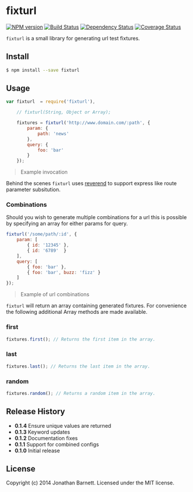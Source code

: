 # fixturl

[![NPM version][npm-image]][npm-url] [![Build Status][travis-image]][travis-url] [![Dependency Status][daviddm-url]][daviddm-image] [![Coverage Status][coveralls-image]][coveralls-url]

`fixturl` is a small library for generating url test fixtures.

## Install

```bash
$ npm install --save fixturl
```

## Usage

```javascript
var fixturl  = require('fixturl'),

    // fixturl(String, Object or Array);

    fixtures = fixturl('http://www.domain.com/:path', {
        param: {
            path: 'news'
        },
        query: {
            foo: 'bar'
        }
    });
```
> Example invocation

Behind the scenes `fixturl` uses [reverend](reverend-url) to support express like route parameter subsitution.

### Combinations

Should you wish to generate multiple combinations for a url this is possible by specifying an array for either params for query.

```javascript
fixturl('/some/path/:id', {
    param: [
        { id: '12345' },
        { id: '6789'  }
    ],
    query: [
        { foo: 'bar' },
        { foo: 'bar', buzz: 'fizz' }
    ]
});
```
> Example of url combinations

`fixturl` will return an array containing generated fixtures. For convenience the following additional Array methods are made available.

### first

```javascript
fixtures.first(); // Returns the first item in the array.
```
### last

```javascript
fixtures.last(); // Returns the last item in the array.
```

### random

```javascript
fixtures.random(); // Returns a random item in the array.
```

## Release History

- **0.1.4** Ensure unique values are returned
- **0.1.3** Keyword updates
- **0.1.2** Documentation fixes
- **0.1.1** Support for combined configs
- **0.1.0** Initial release

## License

Copyright (c) 2014 Jonathan Barnett. Licensed under the MIT license.

[reverend-url]: https://github.com/krakenjs/reverend
[querystring-url]: https://npmjs.org/package/fixturl
[npm-url]: https://npmjs.org/package/fixturl
[npm-image]: https://badge.fury.io/js/fixturl.svg
[travis-url]: https://travis-ci.org/indieisaconcept/fixturl
[travis-image]: https://travis-ci.org/indieisaconcept/fixturl.svg?branch=master
[daviddm-url]: https://david-dm.org/indieisaconcept/fixturl.svg?theme=shields.io
[daviddm-image]: https://david-dm.org/indieisaconcept/fixturl
[coveralls-url]: https://coveralls.io/r/indieisaconcept/fixturl
[coveralls-image]: https://coveralls.io/repos/indieisaconcept/fixturl/badge.png
